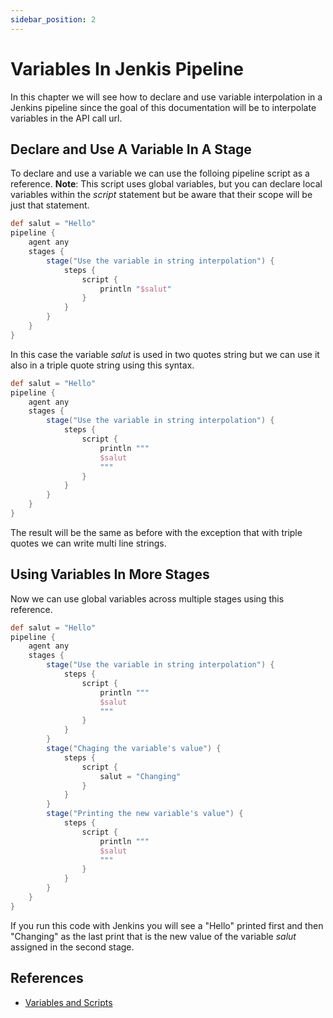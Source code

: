 ```yaml
---
sidebar_position: 2
---
```


# Variables In Jenkis Pipeline

In this chapter we will see how to declare and use variable interpolation in a Jenkins pipeline since the goal of this documentation will be to interpolate variables in the API call url.

## Declare and Use A Variable In A Stage

To declare and use a variable we can use the folloing pipeline script as a reference.
**Note**: This script uses global variables, but you can declare local variables within the _script_ statement but be aware that their scope will be just that statement.

```groovy
def salut = "Hello"
pipeline {
    agent any
    stages {
        stage("Use the variable in string interpolation") {
            steps {
                script {
                    println "$salut"
                }
            }
        }
    }
}
```

In this case the variable _salut_ is used in two quotes string but we can use it also in a triple quote string using this syntax.

```groovy
def salut = "Hello"
pipeline {
    agent any
    stages {
        stage("Use the variable in string interpolation") {
            steps {
                script {
                    println """
                    $salut
                    """
                }
            }
        }
    }
}
```

The result will be the same as before with the exception that with triple quotes we can write multi line strings.

## Using Variables In More Stages

Now we can use global variables across multiple stages using this reference.

```groovy
def salut = "Hello"
pipeline {
    agent any
    stages {
        stage("Use the variable in string interpolation") {
            steps {
                script {
                    println """
                    $salut
                    """
                }
            }
        }
        stage("Chaging the variable's value") {
            steps {
                script {
                    salut = "Changing"
                }
            }
        }
        stage("Printing the new variable's value") {
            steps {
                script {
                    println """
                    $salut
                    """
                }
            }
        }
    }
}
```

If you run this code with Jenkins you will see a "Hello" printed first and then "Changing" as the last print that is the new value of the variable *salut* assigned in the second stage.

## References
* [Variables and Scripts](https://www.jenkins.io/doc/book/pipeline/syntax/#script)
